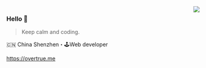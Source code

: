 <img align="right" src="https://github-readme-stats.vercel.app/api?username=laraws&show_icons=true&icon_color=805AD5&text_color=718096&bg_color=ffffff&hide_title=true" />

### Hello 👋

> Keep calm and coding.

🇨🇳 China Shenzhen・🕹Web developer

https://overtrue.me
